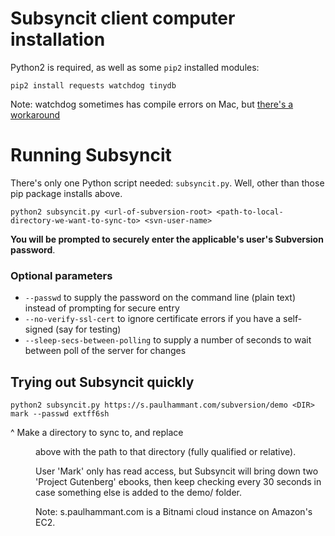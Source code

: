 # Subsyncit client computer installation

Python2 is required, as well as some `pip2` installed modules:

```
pip2 install requests watchdog tinydb
```

Note: watchdog sometimes has compile errors on Mac, but [there's a workaround](https://github.com/gorakhargosh/watchdog/issues/422)

# Running Subsyncit

There's only one Python script needed: `subsyncit.py`. Well, other than those pip package installs above.

```
python2 subsyncit.py <url-of-subversion-root> <path-to-local-directory-we-want-to-sync-to> <svn-user-name>
```

**You will be prompted to securely enter the applicable's user's Subversion password**.

### Optional parameters

* `--passwd` to supply the password on the command line (plain text) instead of prompting for secure entry
* `--no-verify-ssl-cert` to ignore certificate errors if you have a self-signed (say for testing)
* `--sleep-secs-between-polling` to supply a number of seconds to wait between poll of the server for changes

## Trying out Subsyncit quickly


```
python2 subsyncit.py https://s.paulhammant.com/subversion/demo <DIR> mark --passwd extff6sh
```

^ Make a directory to sync to, and replace <DIR> above with the path to that directory (fully qualified or relative).

User 'Mark' only has read access, but Subsyncit will bring down two 'Project Gutenberg' ebooks, then keep checking every 30 seconds in case
something else is added to the demo/ folder.

Note: s.paulhammant.com is a Bitnami cloud instance on Amazon's EC2.